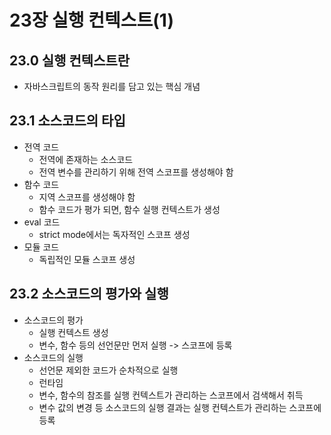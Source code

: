 # 23장 실행 컨텍스트(1)

## 23.0 실행 컨텍스트란

* 자바스크립트의 동작 원리를 담고 있는 핵심 개념



## 23.1 소스코드의 타입

* 전역 코드
  * 전역에 존재하는 소스코드
  * 전역 변수를 관리하기 위해 전역 스코프를 생성해야 함
* 함수 코드
  * 지역 스코프를 생성해야 함
  * 함수 코드가 평가 되면, 함수 실행 컨텍스트가 생성
* eval 코드
  * strict mode에서는 독자적인 스코프 생성
* 모듈 코드
  * 독립적인 모듈 스코프 생성



## 23.2 소스코드의 평가와 실행

* 소스코드의 평가
  * 실행 컨텍스트 생성
  * 변수, 함수 등의 선언문만 먼저 실행 -> 스코프에 등록
* 소스코드의 실행
  * 선언문 제외한 코드가 순차적으로 실행
  * 런타임
  * 변수, 함수의 참조를 실행 컨텍스트가 관리하는 스코프에서 검색해서 취득
  * 변수 값의 변경 등 소스코드의 실행 결과는 실행 컨텍스트가 관리하는 스코프에 등록